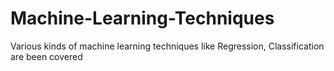 # Machine-Learning-Techniques
 Various kinds of machine learning techniques like Regression, Classification are been covered
